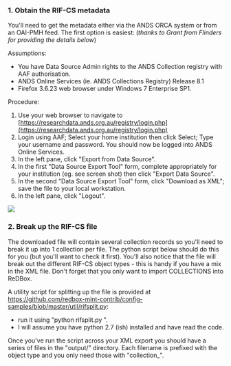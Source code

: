 ### []()1. Obtain the RIF-CS metadata

You'll need to get the metadata either via the ANDS ORCA system or from an OAI-PMH feed. The first option is easiest: (*thanks to Grant from Flinders for providing the details below*)



Assumptions:
* You have Data Source Admin rights to the ANDS Collection registry with AAF authorisation.
* ANDS Online Services (ie. ANDS Collections Registry) Release 8.1
* Firefox 3.6.23 web browser under Windows 7 Enterprise SP1.

Procedure:

1. Use your web browser to navigate to [https://researchdata.ands.org.au/registry/login.php](https://researchdata.ands.org.au/registry/login.php)
1. Login using AAF; Select your home institution then click Select; Type your username and password. You should now be logged into ANDS Online Services.
1. In the left pane, click "Export from Data Source".
1. In the first "Data Source Export Tool" form, complete appropriately for your institution (eg. see screen shot) then click "Export Data Source".
1. In the second "Data Source Export Tool" form, click "Download as XML"; save the file to your local workstation.
1. In the left pane, click "Logout".


[![](https://sites.google.com/a/redboxresearchdata.com.au/public/_/rsrc/1346024467646/config/pagetemplates/how-to/orcaR8.1dsexport_c.png)
](config-pagetemplates-how-to-orcaR8-1dsexport_c-png?attredirects=0)

### []()2. Break up the RIF-CS file

The downloaded file will contain several collection records so you'll need to break it up into 1 collection per file. The python script below should do this for you (but you'll want to check it first). You'll also notice that the file will break out the different RIF-CS object types - this is handy if you have a mix in the XML file. Don't forget that you only want to import COLLECTIONS into ReDBox.


A utility script for splitting up the file is provided at https://github.com/redbox-mint-contrib/config-samples/blob/master/util/rifsplit.py: 

* run it using "python rifsplit.py <xml file>". 
* I will assume you have python 2.7 (ish) installed and have read the code.

Once you've run the script across your XML export you should have a series of files in the "output/" directory. Each filename is prefixed with the object type and you only need those with "collection_".